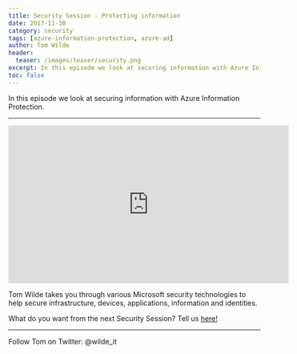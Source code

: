 ```yaml
---
title: Security Session - Protecting information
date: 2017-11-30
category: security
tags: [azure-information-protection, azure-ad]
author: Tom Wilde
header:
  teaser: /images/teaser/security.png
excerpt: In this episode we look at securing information with Azure Information Protection.
toc: false
---
```



In this episode we look at securing information with Azure Information Protection.

----------

<iframe width="560" height="315" src="https://www.youtube.com/embed/UNN6FdDehVo" frameborder="0" gesture="media" allow="encrypted-media" allowfullscreen></iframe>

Tom Wilde takes you through various Microsoft security technologies to help secure infrastructure, devices, applications, information and identities. 

What do you want from the next Security Session? Tell us [here!](http://aka.ms/SecuritySessionVote)

----------

Follow Tom on Twitter: @wilde_it